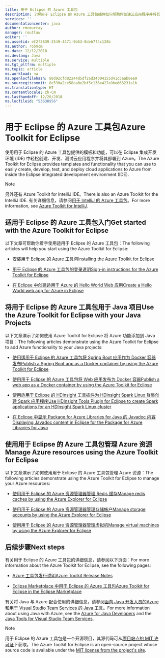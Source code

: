 ```yaml
---
title: 用于 Eclipse 的 Azure 工具包
description: 了解用于 Eclipse 的 Azure 工具包插件如何帮助你创建云应用程序并将其部署到 Azure。
services: ''
documentationcenter: java
author: rmcmurray
manager: routlaw
editor: ''
ms.assetid: ef2f3839-2549-4471-9b53-0deb7f4c128b
ms.author: robmcm
ms.date: 12/12/2018
ms.devlang: Java
ms.service: multiple
ms.tgt_pltfrm: multiple
ms.topic: article
ms.workload: na
ms.openlocfilehash: 88d92cfd82244d5df2ad34304155d41c5aab0ee9
ms.sourcegitcommit: 8e530a2ce58ea0e2bf5c136e427a9be863231a1b
ms.translationtype: HT
ms.contentlocale: zh-CN
ms.lasthandoff: 12/20/2018
ms.locfileid: "53638956"
---
```

# <a name="azure-toolkit-for-eclipse"></a><span data-ttu-id="5a430-103">用于 Eclipse 的 Azure 工具包</span><span class="sxs-lookup"><span data-stu-id="5a430-103">Azure Toolkit for Eclipse</span></span>

<span data-ttu-id="5a430-104">使用用于 Eclipse 的 Azure 工具包提供的模板和功能，可以在 Eclipse 集成开发环境 (IDE) 中轻松创建、开发、测试云应用程序并将其部署到 Azure。</span><span class="sxs-lookup"><span data-stu-id="5a430-104">The Azure Toolkit for Eclipse provides templates and functionality that you can use to easily create, develop, test, and deploy cloud applications to Azure from inside the Eclipse integrated development environment (IDE).</span></span>

> [!NOTE]
> 
> <span data-ttu-id="5a430-105">另外还有 Azure Toolkit for IntelliJ IDE。</span><span class="sxs-lookup"><span data-stu-id="5a430-105">There is also an Azure Toolkit for the IntelliJ IDE.</span></span> <span data-ttu-id="5a430-106">有关详细信息，请参阅[用于 IntelliJ 的 Azure 工具包](../intellij/azure-toolkit-for-intellij.md)。</span><span class="sxs-lookup"><span data-stu-id="5a430-106">For more information, see [Azure Toolkit for IntelliJ](../intellij/azure-toolkit-for-intellij.md).</span></span>
> 

## <a name="get-started-with-the-azure-toolkit-for-eclipse"></a><span data-ttu-id="5a430-107">适用于 Eclipse 的 Azure 工具包入门</span><span class="sxs-lookup"><span data-stu-id="5a430-107">Get started with the Azure Toolkit for Eclipse</span></span>
<span data-ttu-id="5a430-108">以下文章可帮助你着手使用适用于 Eclipse 的 Azure 工具包：</span><span class="sxs-lookup"><span data-stu-id="5a430-108">The following articles will help you start using the Azure Toolkit for Eclipse:</span></span>

* [<span data-ttu-id="5a430-109">安装用于 Eclipse 的 Azure 工具包</span><span class="sxs-lookup"><span data-stu-id="5a430-109">Installing the Azure Toolkit for Eclipse</span></span>](azure-toolkit-for-eclipse-installation.md)

* [<span data-ttu-id="5a430-110">用于 Eclipse 的 Azure 工具包的登录说明</span><span class="sxs-lookup"><span data-stu-id="5a430-110">Sign-in instructions for the Azure Toolkit for Eclipse</span></span>](azure-toolkit-for-eclipse-sign-in-instructions.md)

* [<span data-ttu-id="5a430-111">在 Eclipse 中创建适用于 Azure 的 Hello World Web 应用</span><span class="sxs-lookup"><span data-stu-id="5a430-111">Create a Hello World web app for Azure in Eclipse</span></span>](azure-toolkit-for-eclipse-create-hello-world-web-app.md)

## <a name="use-the-azure-toolkit-for-eclipse-with-your-java-projects"></a><span data-ttu-id="5a430-112">将用于 Eclipse 的 Azure 工具包用于 Java 项目</span><span class="sxs-lookup"><span data-stu-id="5a430-112">Use the Azure Toolkit for Eclipse with your Java Projects</span></span>
<span data-ttu-id="5a430-113">以下文章演示了如何使用 Azure Toolkit for Eclipse 将 Azure 功能添加到 Java 项目：</span><span class="sxs-lookup"><span data-stu-id="5a430-113">The following articles demonstrate using the Azure Toolkit for Eclipse to add Azure functionality to your Java projects:</span></span>

* [<span data-ttu-id="5a430-114">使用适用于 Eclipse 的 Azure 工具包将 Spring Boot 应用作为 Docker 容器发布</span><span class="sxs-lookup"><span data-stu-id="5a430-114">Publish a Spring Boot app as a Docker container by using the Azure Toolkit for Eclipse</span></span>](azure-toolkit-for-eclipse-publish-spring-boot-docker-app.md)

* [<span data-ttu-id="5a430-115">使用用于 Eclipse 的 Azure 工具包将 Web 应用发布为 Docker 容器</span><span class="sxs-lookup"><span data-stu-id="5a430-115">Publish a web app as a Docker container by using the Azure Toolkit for Eclipse</span></span>](azure-toolkit-for-eclipse-publish-as-docker-container.md)

* [<span data-ttu-id="5a430-116">使用适用于 Eclipse 的 HDInsight 工具插件为 HDInsight Spark Linux 群集创建 Spark 应用程序</span><span class="sxs-lookup"><span data-stu-id="5a430-116">Use HDInsight Tools Plugin for Eclipse to create Spark applications for an HDInsight Spark Linux cluster</span></span>](/azure/hdinsight/hdinsight-apache-spark-eclipse-tool-plugin)

* [<span data-ttu-id="5a430-117">在 Eclipse 中显示 Package for Azure Libraries for Java 的 Javadoc 内容</span><span class="sxs-lookup"><span data-stu-id="5a430-117">Displaying Javadoc content in Eclipse for the Package for Azure Libraries for Java</span></span>](azure-toolkit-for-eclipse-displaying-javadoc-content-for-azure-libraries.md)

## <a name="manage-azure-resources-using-the-azure-toolkit-for-eclipse"></a><span data-ttu-id="5a430-118">使用用于 Eclipse 的 Azure 工具包管理 Azure 资源</span><span class="sxs-lookup"><span data-stu-id="5a430-118">Manage Azure resources using the Azure Toolkit for Eclipse</span></span>
<span data-ttu-id="5a430-119">以下文章演示了如何使用用于 Eclipse 的 Azure 工具包管理 Azure 资源：</span><span class="sxs-lookup"><span data-stu-id="5a430-119">The following articles demonstrate using the Azure Toolkit for Eclipse to manage your Azure resources:</span></span>

* [<span data-ttu-id="5a430-120">使用用于 Eclipse 的 Azure 资源管理器管理 Redis 缓存</span><span class="sxs-lookup"><span data-stu-id="5a430-120">Manage redis caches by using the Azure Explorer for Eclipse</span></span>](azure-toolkit-for-eclipse-managing-redis-caches-using-azure-explorer.md)

* [<span data-ttu-id="5a430-121">使用用于 Eclipse 的 Azure 资源管理器管理存储帐户</span><span class="sxs-lookup"><span data-stu-id="5a430-121">Manage storage accounts by using the Azure Explorer for Eclipse</span></span>](azure-toolkit-for-eclipse-managing-storage-accounts-using-azure-explorer.md)

* [<span data-ttu-id="5a430-122">使用用于 Eclipse 的 Azure 资源管理器管理虚拟机</span><span class="sxs-lookup"><span data-stu-id="5a430-122">Manage virtual machines by using the Azure Explorer for Eclipse</span></span>](azure-toolkit-for-eclipse-managing-virtual-machines-using-azure-explorer.md)

## <a name="next-steps"></a><span data-ttu-id="5a430-123">后续步骤</span><span class="sxs-lookup"><span data-stu-id="5a430-123">Next steps</span></span>

<span data-ttu-id="5a430-124">有关用于 Eclipse 的 Azure 工具包的详细信息，请参阅以下页面：</span><span class="sxs-lookup"><span data-stu-id="5a430-124">For more information about the Azure Toolkit for Eclipse, see the following pages:</span></span>

* [<span data-ttu-id="5a430-125">Azure 工具包发行说明</span><span class="sxs-lookup"><span data-stu-id="5a430-125">Azure Toolkit Release Notes</span></span>](https://github.com/Microsoft/azure-tools-for-java/releases)

* [<span data-ttu-id="5a430-126">Eclipse Marketplace 中用于 Eclipse 的 Azure 工具包</span><span class="sxs-lookup"><span data-stu-id="5a430-126">Azure Toolkit for Eclipse in the Eclipse Marketplace</span></span>](http://marketplace.eclipse.org/content/azure-toolkit-eclipse)

<span data-ttu-id="5a430-127">有关将 Java 与 Azure 配合使用的详细信息，请参阅[面向 Java 开发人员的Azure](https://docs.microsoft.com/java/azure/) 和[用于 Visual Studio Team Services 的 Java 工具](/azure/devops/java/)。</span><span class="sxs-lookup"><span data-stu-id="5a430-127">For more information about using Java with Azure, see the [Azure for Java Developers](https://docs.microsoft.com/java/azure/) and the [Java Tools for Visual Studio Team Services](/azure/devops/java/).</span></span>

<!-- [!INCLUDE [azure-toolkit-for-eclipse-additional-resources](../includes/azure-toolkit-for-eclipse-additional-resources.md)] -->

> [!NOTE]
> 
> <span data-ttu-id="5a430-128">用于 Eclipse 的 Azure 工具包是一个开源项目，其源代码可从[项目站点的 MIT 许可证](https://github.com/microsoft/azure-tools-for-java)下获取。</span><span class="sxs-lookup"><span data-stu-id="5a430-128">The Azure Toolkit for Eclipse is an open-source project whose source code is available under the [MIT license from the project's site](https://github.com/microsoft/azure-tools-for-java).</span></span>
> 

<!-- URL List -->

[Azure for Java Developers]: https://docs.microsoft.com/java/azure

<!-- Temporarily Deprecated URLs -->

<!-- [Deploying large deployments](azure-toolkit-for-eclipse-deploying-large-deployments.md) -->
<!-- [How to Maintain Session Data with Session Affinity]: http://go.microsoft.com/fwlink/?LinkID=699539 -->
<!-- [How to Use Co-located Caching]: http://go.microsoft.com/fwlink/?LinkID=699542 -->
<!-- [How to Use Dedicated Caching]: http://go.microsoft.com/fwlink/?LinkID=699543 -->
<!-- [How to Use JMS with AMQP 1.0 in Azure with Eclipse]: http://go.microsoft.com/fwlink/?LinkID=699544 -->
<!-- [How to Use SSL Offloading]: http://go.microsoft.com/fwlink/?LinkID=699545 -->
<!-- [SSL Offloading]: http://go.microsoft.com/fwlink/?LinkID=699549 -->
<!-- [Using the Azure Service Runtime Library in JSP]: http://go.microsoft.com/fwlink/?LinkID=699551 -->
<!-- [How to Authenticate Web Users with Azure Access Control Service Using Eclipse]: /azure/active-directory/active-directory-java-authenticate-users-access-control-eclipse.md -->
<!-- [Debug a Java Web App on Azure in Eclipse]: /azure/app-service-web/app-service-web-debug-java-web-app-in-eclipse.md -->
<!-- [Debugging Azure Applications in Eclipse]: azure-toolkit-for-eclipse-debugging-azure-applications.md -->

<!-- Legacy MSDN URL = https://msdn.microsoft.com/library/azure/hh694271.aspx -->
